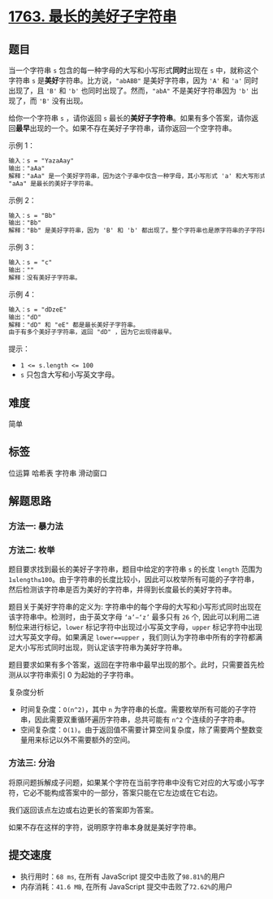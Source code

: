 # [1763. 最长的美好子字符串](https://leetcode-cn.com/problems/longest-nice-substring/)

## 题目

当一个字符串 `s` 包含的每一种字母的大写和小写形式**同时**出现在 `s` 中，就称这个字符串 `s` 是**美好**字符串。比方说，`"abABB"` 是美好字符串，因为 `'A'` 和 `'a'` 同时出现了，且 `'B'` 和 `'b'` 也同时出现了。然而，`"abA"` 不是美好字符串因为 `'b'` 出现了，而 `'B'` 没有出现。

给你一个字符串 `s` ，请你返回 `s` 最长的**美好子字符串**。如果有多个答案，请你返回**最早**出现的一个。如果不存在美好子字符串，请你返回一个空字符串。

示例 1：

```txt
输入：s = "YazaAay"
输出："aAa"
解释："aAa" 是一个美好字符串，因为这个子串中仅含一种字母，其小写形式 'a' 和大写形式 'A' 也同时出现了。
"aAa" 是最长的美好子字符串。
```

示例 2：

```txt
输入：s = "Bb"
输出："Bb"
解释："Bb" 是美好字符串，因为 'B' 和 'b' 都出现了。整个字符串也是原字符串的子字符串。
```

示例 3：

```txt
输入：s = "c"
输出：""
解释：没有美好子字符串。
```

示例 4：

```txt
输入：s = "dDzeE"
输出："dD"
解释："dD" 和 "eE" 都是最长美好子字符串。
由于有多个美好子字符串，返回 "dD" ，因为它出现得最早。
```

提示：

- `1 <= s.length <= 100`
- `s` 只包含大写和小写英文字母。

## 难度

简单

## 标签

位运算 哈希表 字符串 滑动窗口

## 解题思路

### 方法一: 暴力法

### 方法二: 枚举

题目要求找到最长的美好子字符串，题目中给定的字符串 `s` 的长度 `length` 范围为 `1≤length≤100`。由于字符串的长度比较小，因此可以枚举所有可能的子字符串，然后检测该字符串是否为美好的字符串，并得到长度最长的美好字符串。

题目关于美好字符串的定义为: 字符串中的每个字母的大写和小写形式同时出现在该字符串中。检测时，由于英文字母 `‘a’−‘z’` 最多只有 `26` 个, 因此可以利用二进制位来进行标记，`lower` 标记字符中出现过小写英文字母，`upper` 标记字符中出现过大写英文字母。如果满足 `lower==upper` ，我们则认为字符串中所有的字符都满足大小写形式同时出现，则认定该字符串为美好字符串。

题目要求如果有多个答案，返回在字符串中最早出现的那个。此时，只需要首先检测从以字符串索引 0 为起始的子字符串。

复杂度分析

- 时间复杂度：`O(n^2)`，其中 `n` 为字符串的长度。需要枚举所有可能的子字符串，因此需要双重循环遍历字符串，总共可能有 `n^2` 个连续的子字符串。
- 空间复杂度：`O(1)`。由于返回值不需要计算空间复杂度，除了需要两个整数变量用来标记以外不需要额外的空间。

### 方法三: 分治

将原问题拆解成子问题，如果某个字符在当前字符串中没有它对应的大写或小写字符，它必不能构成答案中的一部分，答案只能在它左边或在它右边。

我们返回该点左边或右边更长的答案即为答案。

如果不存在这样的字符，说明原字符串本身就是美好字符串。

## 提交速度

- 执行用时：`68 ms`, 在所有 JavaScript 提交中击败了`98.81%`的用户
- 内存消耗：`41.6 MB`, 在所有 JavaScript 提交中击败了`72.62%`的用户
